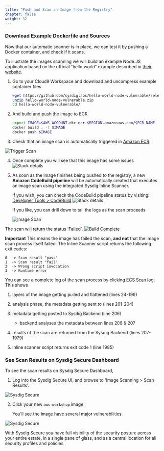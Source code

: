 ```yaml
---
title: "Push and Scan an Image from the Registry"
chapter: false
weight: 32
---
```


### Download Example Dockerfile and Sources

Now that our automatic scanner is in place, we can test it by pushing a Docker container, and check if it scans.

To illustrate the images scanning we will build an example Node.JS application based on the official “hello world” example described in [their website](https://nodejs.org/de/docs/guides/nodejs-docker-webapp/).

1. Go to your Cloud9 Workspace and download and uncompress example container files


	```bash
	wget https://github.com/sysdiglabs/hello-world-node-vulnerable/releases/download/v1.0/hello-world-node-vulnerable.zip
	unzip hello-world-node-vulnerable.zip
	cd hello-world-node-vulnerable/
	```


2. And build and push the image to ECR

	```bash
	export IMAGE=$AWS_ACCOUNT.dkr.ecr.$REGION.amazonaws.com/$ECR_NAME
	docker build . -t $IMAGE
	docker push $IMAGE
	```

3. Check that an image scan is automatically triggered in [Amazon ECR](https://console.aws.amazon.com/ecr/repositories/aws-workshop/?region=us-east-1)

![Trigger Scan](/images/30_module_1/triggerscan.png)

4. Once complete you will see that this image has some issues ![Stack details](/images/30_module_1/scannissues.png)

5. As soon as the image finishes being pushed to the registry, a new **Amazon CodeBuild pipeline** will be automatically created that executes an image scan using the integrated Sysdig Inline Scanner.

	If you wish, you can check the CodeBuild pipeline status by visiting: [Developer Tools > CodeBuild](https://console.aws.amazon.com/codesuite/codebuild/projects?region=us-east-1) ![Stack details](/images/30_module_1/CodeBuild-InProgress.png)

	If you like, you can drill down to tail the logs as the scan proceeds

	![Image Scan](/images/30_module_1/codebuild-01.png)

The scan will return the status 'Failed'. ![Build Complete](/images/30_module_1/CodeBuild-ScanComplete-Fail.png)

**Important** This means the image has failed the scan, **and not** that the image scan process itself failed.  The Inline Scanner script returns the following exit codes:

```text
0  -> Scan result "pass"
1  -> Scan result "fail"
2  -> Wrong script invocation
3  -> Runtime error
```

You can see a complete log of the scan process by clicking [ECS Scan log](https://gist.githubusercontent.com/johnfitzpatrick/369c1f9df765be68ba2d83cbe37f6eb3/raw/421fe8d829ad74cd406d09ca6625283e4020751b/gistfile1.txt).  This shows

<!-- https://gist.github.com/johnfitzpatrick/369c1f9df765be68ba2d83cbe37f6eb3 -->

1. layers of the image getting pulled and flattened (lines 24-199)

2. analysis phase, the metadata getting sent to (lines 201-204)

3. metadata getting posted to Sysdig Backend (line 206)

	- backend analyses the metadata between lines 206 & 207

4. results of the scan are returned from the Sysdig Backend (lines 207-1979)

5. inline scanner script returns exit code 1 (line 1985)


### See Scan Results on Sysdig Secure Dashboard

To see the scan results on Sysdig Secure Dashboard,

1. Log into the Sysdig Secure UI, and browse to 'Image Scanning > Scan Results'.

![Sysdig Secure](/images/30_module_1/Sysdig_Secure02.png)

2. Click your new `aws-workshop` image.

	You'll see the image have several major vulnerabilities.

![Sysdig Secure](/images/30_module_1/securescann02.png)

With Sysdig Secure you have full visibility of the security posture across your entire estate, in a single pane of glass, and as a central location for all security profiles and policies.
